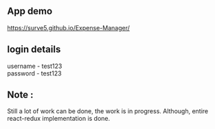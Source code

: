 ## App demo

https://surve5.github.io/Expense-Manager/

## login details

username - test123  
password - test123

## Note :

Still a lot of work can be done, the work is in progress. Although, entire react-redux implementation is done.
